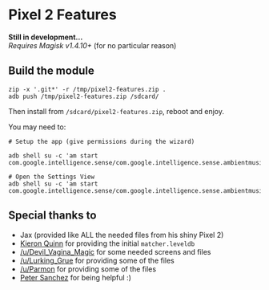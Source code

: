 # Pixel 2 Features

**Still in development...**  
*Requires Magisk v1.4.10+* (for no particular reason)

## Build the module
```
zip -x '.git*' -r /tmp/pixel2-features.zip .
adb push /tmp/pixel2-features.zip /sdcard/
```

Then install from `/sdcard/pixel2-features.zip`, reboot and enjoy.

You may need to:  
```
# Setup the app (give permissions during the wizard)

adb shell su -c 'am start com.google.intelligence.sense/com.google.intelligence.sense.ambientmusic.AmbientMusicSetupWizardActivity'

# Open the Settings View
adb shell su -c 'am start com.google.intelligence.sense/com.google.intelligence.sense.ambientmusic.AmbientMusicSettingsActivity'
```


## Special thanks to
- Jax (provided like ALL the needed files from his shiny Pixel 2)
- [Kieron Quinn](https://twitter.com/Quinny898) for providing the initial `matcher.leveldb`
- [/u/Devil_Vagina_Magic](https://www.reddit.com/user/Devil_Vagina_Magic) for some needed screens and files
- [/u/Lurking_Grue](https://www.reddit.com/user/Lurking_Grue) for providing some of the files
- [/u/Parmon](https://www.reddit.com/user/Parmon) for providing some of the files
- [Peter Sanchez](https://twitter.com/PeterSanchez) for being helpful :)